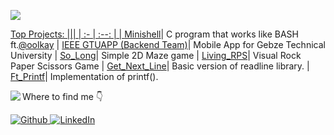 <p align="left">
  <a href="https://github.com/AhmetBahaCepni">
    <img src="https://readme-typing-svg.demolab.com/?lines=Ahmet%20Baha%20Cepni&font=Fira%20Code&center=true&width=250&height=45&vCenter=true&pause=400&size=25" />
</p>

Top Projects:
||| 
|	:-	| :--: |
| [Minishell](https://github.com/AhmetBahaCepni/Minishell)| C program that works like BASH ft.[@oolkay](https://github.com/oolkay)
| [IEEE GTUAPP (Backend Team)](https://play.google.com/store/apps/details?id=com.ieee.mobile_app)| Mobile App for Gebze Technical University
| [So_Long](https://github.com/AhmetBahaCepni/so_long_42)| Simple 2D Maze game
| [Living_RPS](https://github.com/AhmetBahaCepni/LivingRPS__RockPaperScissors__)| Visual Rock Paper Scissors Game
| [Get_Next_Line](https://github.com/AhmetBahaCepni/Get_Next_Line_42)| Basic version of readline library.
| [Ft_Printf](https://github.com/oolkay/42_ft_printf)| Implementation of printf().

<img align="left" src="https://github-readme-stats.vercel.app/api/top-langs/?username=AhmetBahaCepni&layout=compact&theme=radical" />

<p>Where to find me 👇</p>
<p>
  <a href="https://github.com/AhmetBahaCepni" target="_blank"><img alt="Github" src="https://img.shields.io/badge/GitHub-%2312100E.svg?&style=for-the-badge&logo=Github&logoColor=white" />
  <a href="https://www.linkedin.com/in/thomas-guibert" target="_blank"><img alt="LinkedIn" src="https://img.shields.io/badge/linkedin-%230077B5.svg?&style=for-the-badge&logo=linkedin&logoColor=white" />
</p>
